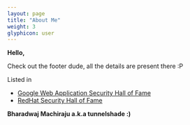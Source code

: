 ```yaml
---
layout: page
title: "About Me"
weight: 3
glyphicon: user
---
```


**Hello,**

Check out the footer dude, all the details are present there :P

Listed in

- [Google Web Application Security Hall of Fame](http://www.google.com/about/appsecurity/hall-of-fame/reward/)
- [RedHat Security Hall of Fame](https://access.redhat.com/site/articles/66234)

**Bharadwaj Machiraju a.k.a tunnelshade :)**
